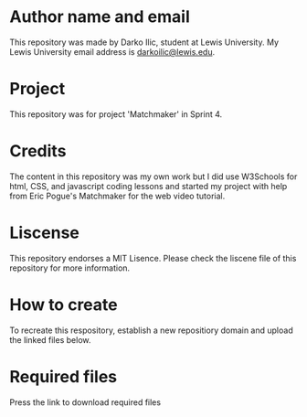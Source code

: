 # Author name and email
This repository was made by Darko Ilic, student at Lewis University. My Lewis University email address is darkoilic@lewis.edu.  
# Project
This repository was for project 'Matchmaker' in Sprint 4.
# Credits
The content in this repository was my own work but I did use W3Schools for html, CSS, and javascript coding lessons and started my project with help from Eric Pogue's Matchmaker for the web video tutorial.
# Liscense
This repository endorses a MIT Lisence. Please check the liscene file of this repository for more information.
# How to create
To recreate this respository, establish a new repositiory domain and upload the linked files below.
# Required files
Press the link to download required files

